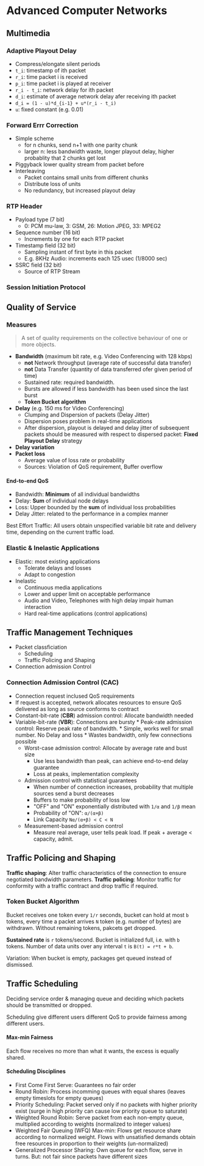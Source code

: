 # Advanced Computer Networks
## Multimedia
### Adaptive Playout Delay
* Compress/elongate silent periods
* `t_i`: timestamp of ith packet
* `r_i`: time packet i is received
* `p_i`: time packet i is played at receiver
* `r_i - t_i`: network delay for ith packet
* `d_i`: estimate of average network delay afer receiving ith packet
* `d_i = (1 - u)*d_{i-1} + u*(r_i - t_i)`
* `u`: fixed constant (e.g. 0.01)

### Forward Errr Correction
* Simple scheme
	* for n chunks, send n+1 with one parity chunk
	* larger n: less bandwidth waste, longer playout delay, higher probablity that 2 chunks get lost
* Piggyback lower quality stream from packet before
* Interleaving
	* Packet contains small units from different chunks
	* Distribute loss of units
	* No redundancy, but increased playout delay

### RTP Header
* Payload type (7 bit)
	* 0: PCM mu-law, 3: GSM, 26: Motion JPEG, 33: MPEG2
* Sequence number (16 bit)
	* Increments by one for each RTP packet
* Timestamp field (32 bit)
	* Sampling instant of first byte in this packet
	* E.g. 8KHz Audio: increments each 125 usec (1/8000 sec)
* SSRC field (32 bit)
	* Source of RTP Stream

### Session Initiation Protocol

## Quality of Service
### Measures
> A set of quality requirements on the collective behaviour of one or more objects.

* **Bandwidth** (maximum bit rate, e.g. Video Conferencing with 128 kbps)
	* **not** Network throughput (average rate of successful data transfer)
	* **not** Data Transfer (quantity of data transferred ofer given period of time)
	* Sustained rate: required bandwidth.
	* Bursts are allowed if less bandwidth has been used since the last burst
	* **Token Bucket algorithm**
* **Delay** (e.g. 150 ms for Video Conferencing)
	* Clumping and Dispersion of packets (Delay Jitter)
	* Dispersion poses problem in real-time applications
	* After dispersion, playout is delayed and delay jitter of subsequent packets should be measured with respect to dispersed packet: **Fixed Playout Delay** strategy
* **Delay variation**
* **Packet loss**
	* Average value of loss rate or probability
	* Sources: Violation of QoS requirement, Buffer overflow

#### End-to-end QoS
* Bandwidth: **Minimum** of all individual bandwidths
* Delay: **Sum** of individual node delays
* Loss: Upper bounded by the **sum** of individual loss probabilities
* Delay Jitter: related to the performance in a complex manner

Best Effort Traffic: All users obtain unspecified variable bit rate and delivery time, depending on the current traffic load.

### Elastic & Inelastic Applications
* Elastic: most existing applications
	* Tolerate delays and losses
	* Adapt to congestion
* Inelastic
	* Continuous media applications
	* Lower and upper limit on acceptable performance
	* Audio and Video, Telephones with high delay impair human interaction
	* Hard real-time applications (control applications)
	
## Traffic Management Techniques
* Packet classficiation
	* Scheduling
	* Traffic Policing and Shaping
* Connection admission Control

### Connection Admission Control (CAC)
* Connection request inclused QoS requirements
* If request is accepted, network allocates resources to ensure QoS delivered as long as source conforms to contract
* Constant-bit-rate (**CBR**) admission control: Allocate bandwidth needed
* Variable-bit-rate (**VBR**): Connections are bursty	* Peak-rate admission control: Reserve peak rate of bandwidth.
		* Simple, works well for small number. No Delay and loss
		* Wastes bandwidth, only few connections possible
	* Worst-case admission control: Allocate by average rate and bust size
		* Use less bandwidth than peak, can achieve end-to-end delay guarantee
		* Loss at peaks, implementation complexity
	* Admission control with statistical guarantees
		* When number of connection increases, probability that multiple sources send a burst decreases
		* Buffers to make probability of loss low
		* "OFF" and "ON" exponentially distributed with `1/α` and `1/β` mean
		* Probability of "ON": `α/(α+β)`
		* Link Capacity `Nα/(α+β) < C < N`
	* Measurement-based admission control
		* Measure real average, user tells peak load. If peak + average < capacity, admit.
		
## Traffic Policing and Shaping
**Traffic shaping**: Alter traffic characteristics of the connection to ensure negotiated bandwidth parameters.
**Traffic policing**: Monitor traffic for conformity with a traffic contract and drop traffic if required.

### Token Bucket Algorithm
Bucket receives one token every `1/r` seconds, bucket can hold at most `b` tokens, every time a packet arrives `N` token (e.g. number of bytes) are withdrawn. Without remaining tokens, pakcets get dropped.

**Sustained rate** is `r` tokens/second. Bucket is initialized full, i.e. with `b` tokens. Number of data units over any interval `t` is `B(t) = r*t + b`.

Variation: When bucket is empty, packages get queued instead of dismissed.

## Traffic Scheduling
Deciding service order & managing queue and deciding which packets should be transmitted or dropped.

Scheduling give different users different QoS to provide fairness among different users.

#### Max-min Fairness
Each flow receives no more than what it wants, the excess is equally shared.

#### Scheduling Disciplines
* First Come First Serve: Guarantees no fair order
* Round Robin: Process incomming queues with equal shares (leaves empty timeslots for empty queues)
* Priority Scheduling: Packet served only if no packets with higher priority exist (surge in high priority can cause low priority queue to saturate)
* Weighted Round Robin: Serve packet from each non-empty queue, multiplied according to weights (normalized to integer values)
* Weighted Fair Queuing (WFQ) Max-min: Flows get resource share according to normalized weight. Flows with unsatisfied demands obtain free resources in proportion to their weights (un-normalized)
* Generalized Processor Sharing: Own queue for each flow, serve in turns. But: not fair since packets have different sizes